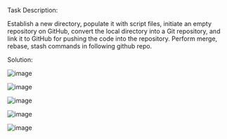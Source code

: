Task Description:

Establish a new directory, populate it with script files, initiate an empty repository on GitHub, convert the local directory into a Git repository, and link it to GitHub for pushing the code into the repository.
Perform merge, rebase, stash commands in following github repo.

Solution:

![image](https://github.com/user-attachments/assets/d2b3e496-13e0-44e1-8510-e1331afa6556)

![image](https://github.com/user-attachments/assets/bb37cf4d-4def-4c3e-99cd-fd4f15f47a60)

![image](https://github.com/user-attachments/assets/1c4b785c-1cac-472a-b0f6-fc498c6c4050)

![image](https://github.com/user-attachments/assets/450bf882-a994-469a-a16a-d32497a9ca4b)

![image](https://github.com/user-attachments/assets/1b9b4c94-db28-4bf5-a723-071146b4be73)






